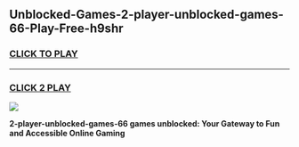 
## Unblocked-Games-2-player-unblocked-games-66-Play-Free-h9shr
<h3>
<a href="https://premium76.site?title=2-player-unblocked-games-66&ref=17A">CLICK TO PLAY</a></h3>
<hr>

<h3>
<a href="https://premium76.site?title=2-player-unblocked-games-66&ref=17A">CLICK 2 PLAY</a>
  
</h3>

<a href="https://premium76.site?title=2-player-unblocked-games-66&ref=17A"><img src="https://clearcache.store/games.png"></a>


**2-player-unblocked-games-66 games unblocked: Your Gateway to Fun and Accessible Online Gaming**

